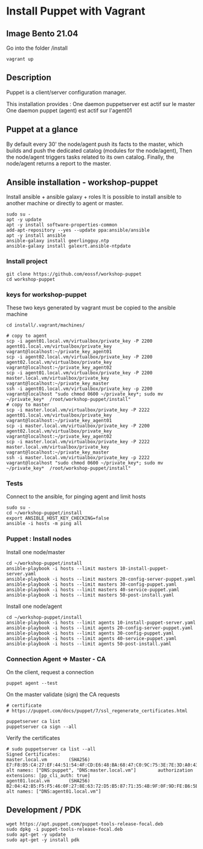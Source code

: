 # Install Puppet with Vagrant
## Image Bento 21.04
Go into the folder /install
````
vagrant up
````

## Description
Puppet is a client/server configuration manager.

This installation provides :
    One daemon puppetserver est actif sur le master
    One daemon puppet (agent) est actif sur l'agent01

## Puppet at a glance
By default every 30' the node/agent push its facts to the master, which builds and push the dedicated catalog (modules for the node/agent), 
Then the node/agent triggers tasks related to its own catalog.
Finally, the node/agent returns a report to the master.

## Ansible installation - workshop-puppet
Install ansible + ansible galaxy + roles
It is possible to install ansible to another machine or directly to agent or master.

````
sudo su -
apt -y update
apt -y install software-properties-common
add-apt-repository --yes --update ppa:ansible/ansible
apt -y install ansible
ansible-galaxy install geerlingguy.ntp
ansible-galaxy install galexrt.ansible-ntpdate
````

### Install project
````
git clone https://github.com/eossf/workshop-puppet
cd workshop-puppet
````

### keys for workshop-puppet
These two keys generated by vagrant must be copied to the ansible machine
````
cd install/.vagrant/machines/

# copy to agent 
scp -i agent01.local.vm/virtualbox/private_key -P 2200 agent01.local.vm/virtualbox/private_key vagrant@localhost:~/private_key_agent01
scp -i agent02.local.vm/virtualbox/private_key -P 2200 agent02.local.vm/virtualbox/private_key vagrant@localhost:~/private_key_agent02
scp -i agent01.local.vm/virtualbox/private_key -P 2200 master.local.vm/virtualbox/private_key vagrant@localhost:~/private_key_master
ssh -i agent01.local.vm/virtualbox/private_key -p 2200 vagrant@localhost "sudo chmod 0600 ~/private_key*; sudo mv ~/private_key*  /root/workshop-puppet/install"
# copy to master
scp -i master.local.vm/virtualbox/private_key -P 2222 agent01.local.vm/virtualbox/private_key vagrant@localhost:~/private_key_agent01
scp -i master.local.vm/virtualbox/private_key -P 2200 agent02.local.vm/virtualbox/private_key vagrant@localhost:~/private_key_agent02
scp -i master.local.vm/virtualbox/private_key -P 2222 master.local.vm/virtualbox/private_key vagrant@localhost:~/private_key_master
ssh -i master.local.vm/virtualbox/private_key -p 2222 vagrant@localhost "sudo chmod 0600 ~/private_key*; sudo mv ~/private_key*  /root/workshop-puppet/install"
````

### Tests
Connect to the ansible, for pinging agent and limit hosts
````
sudo su -
cd ~/workshop-puppet/install
export ANSIBLE_HOST_KEY_CHECKING=false
ansible -i hosts -m ping all
````

### Puppet : Install nodes
Install one node/master

````
cd ~/workshop-puppet/install
ansible-playbook -i hosts --limit masters 10-install-puppet-server.yaml
ansible-playbook -i hosts --limit masters 20-config-server-puppet.yaml
ansible-playbook -i hosts --limit masters 30-config-puppet.yaml
ansible-playbook -i hosts --limit masters 40-service-puppet.yaml
ansible-playbook -i hosts --limit masters 50-post-install.yaml
````

Install one node/agent
````
cd ~/workshop-puppet/install
ansible-playbook -i hosts --limit agents 10-install-puppet-server.yaml
ansible-playbook -i hosts --limit agents 20-config-server-puppet.yaml
ansible-playbook -i hosts --limit agents 30-config-puppet.yaml
ansible-playbook -i hosts --limit agents 40-service-puppet.yaml
ansible-playbook -i hosts --limit agents 50-post-install.yaml
````

### Connection Agent => Master - CA 
On the client, request a connection 
````
puppet agent --test
````

On the master validate (sign) the CA requests
````
# certificate
# https://puppet.com/docs/puppet/7/ssl_regenerate_certificates.html

puppetserver ca list
puppetserver ca sign --all
````

Verify the certificates
````
# sudo puppetserver ca list --all
Signed Certificates:
master.local.vm        (SHA256)  E7:F8:D5:C4:27:EF:44:51:54:4F:CD:E6:48:BA:68:47:C0:9C:75:3E:7E:3D:A0:43:39:8E:94:C5:5B:70:CB:D5 alt names: ["DNS:puppet", "DNS:master.local.vm"]        authorization extensions: [pp_cli_auth: true]
agent01.local.vm       (SHA256)  B2:04:42:B5:F5:F5:46:0F:27:8E:63:72:D5:B5:87:71:35:4B:9F:0F:9D:FE:B6:5B:DC:DE:4E:A8:8F:D6:92:17 alt names: ["DNS:agent01.local.vm"]
````

## Development / PDK
````
wget https://apt.puppet.com/puppet-tools-release-focal.deb
sudo dpkg -i puppet-tools-release-focal.deb
sudo apt-get -y update
sudo apt-get -y install pdk
````
